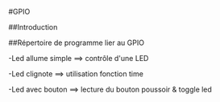 #GPIO

##Introduction

##Répertoire de programme lier au GPIO

-Led allume simple ==> contrôle d'une LED

-Led clignote ==> utilisation fonction time

-Led avec bouton ==> lecture du bouton poussoir & toggle led

